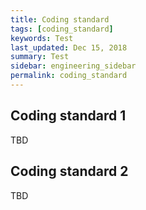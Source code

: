 ```yaml
---
title: Coding standard
tags: [coding_standard]
keywords: Test
last_updated: Dec 15, 2018
summary: Test
sidebar: engineering_sidebar
permalink: coding_standard
---
```

## Coding standard 1
TBD

## Coding standard 2
TBD
